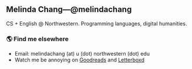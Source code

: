 ## Melinda Chang&mdash;@melindachang

CS + English @ Northwestern. Programming languages, digital humanities.

### 🌎 Find me elsewhere
- Email: melindachang (at) u (dot) northwestern (dot) edu
- Watch me be annoying on [Goodreads](https://www.goodreads.com/user/show/124375846-melinda-chang) and [Letterboxd](https://letterboxd.com/girldialectics/)
